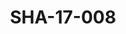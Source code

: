 ---
pid: SHA-17-008
title: SHA-17-008
language: ar
original_label: 
rights: شرحبيل احمد
location_of_original: شرحبيل احمد
photographer_or_studio: استوديو جاك الكويت
scanned_from: photograph 13 by 17.9
_date: '1964'
location: الكويت
description: جمهور في حفل مرغني المأمون واحمد حسن جمعه
additional_notes: 
permission_display: 'yes'
on_server: 'no'
on_website: 'no'
permalink: /photopages/ar/SHA-17-008.html
layout: photo-page
---